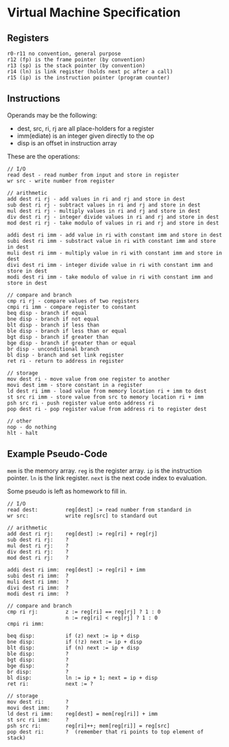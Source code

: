 # Virtual Machine Specification

## Registers

    r0-r11 no convention, general purpose
    r12 (fp) is the frame pointer (by convention)
    r13 (sp) is the stack pointer (by convention)
    r14 (ln) is link register (holds next pc after a call)
    r15 (ip) is the instruction pointer (program counter)

## Instructions


Operands may be the following:

- dest, src, ri, rj are all place-holders for a register
- imm(ediate) is an integer given directly to the op
- disp is an offset in instruction array

These are the operations:

    // I/O
    read dest - read number from input and store in register
    wr src - write number from register

    // arithmetic
    add dest ri rj - add values in ri and rj and store in dest
    sub dest ri rj - subtract values in ri and rj and store in dest
    mul dest ri rj - multiply values in ri and rj and store in dest
    div dest ri rj - integer divide values in ri and rj and store in dest
    mod dest ri rj - take modulo of values in ri and rj and store in dest

    addi dest ri imm - add value in ri with constant imm and store in dest
    subi dest ri imm - substract value in ri with constant imm and store in dest
    muli dest ri imm - multiply value in ri with constant imm and store in dest
    divi dest ri imm - integer divide value in ri with constant imm and store in dest
    modi dest ri imm - take modulo of value in ri with constant imm and store in dest

    // compare and branch
    cmp ri rj - compare values of two registers
    cmpi ri imm - compare register to constant
    beq disp - branch if equal
    bne disp - branch if not equal
    blt disp - branch if less than
    ble disp - branch if less than or equal
    bgt disp - branch if greater than
    bge disp - branch if greater than or equal
    br disp - unconditional branch
    bl disp - branch and set link register
    ret ri - return to address in register

    // storage
    mov dest ri - move value from one register to another
    movi dest imm - store constant in a register
    ld dest ri imm - load value from memory location ri + imm to dest
    st src ri imm - store value from src to memory location ri + imm
    psh src ri - push register value onto address ri
    pop dest ri - pop register value from address ri to register dest

    // other
    nop - do nothing
    hlt - halt

## Example Pseudo-Code

`mem` is the memory array.  `reg` is the register array.  `ip` is the instruction pointer.  `ln` is the link register.  `next` is the next code index to evaluation.

Some pseudo is left as homework to fill in.

    // I/O
    read dest:         reg[dest] := read number from standard in
    wr src:            write reg[src] to standard out

    // arithmetic
    add dest ri rj:    reg[dest] := reg[ri] + reg[rj]
    sub dest ri rj:    ?
    mul dest ri rj:    ?
    div dest ri rj:    ?
    mod dest ri rj:    ?

    addi dest ri imm:  reg[dest] := reg[ri] + imm
    subi dest ri imm:  ?
    muli dest ri imm:  ?
    divi dest ri imm:  ?
    modi dest ri imm:  ?

    // compare and branch
    cmp ri rj:         z := reg[ri] == reg[rj] ? 1 : 0
                       n := reg[ri] < reg[rj] ? 1 : 0
    cmpi ri imm:

    beq disp:          if (z) next := ip + disp
    bne disp:          if (!z) next := ip + disp
    blt disp:          if (n) next := ip + disp
    ble disp:          ?
    bgt disp:          ?
    bge disp:          ?
    br disp:           ?
    bl disp:           ln := ip + 1; next = ip + disp
    ret ri:            next := ?

    // storage
    mov dest ri:       ?
    movi dest imm:     ?
    ld dest ri imm:    reg[dest] = mem[reg[ri]] + imm
    st src ri imm:     ?
    psh src ri:        reg[ri]++; mem[reg[ri]] = reg[src]
    pop dest ri:       ?  (remember that ri points to top element of stack)
